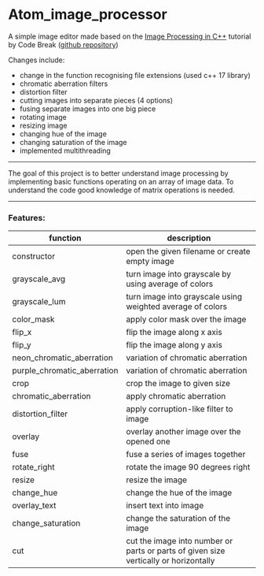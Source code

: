# Atom_image_processor
A simple image editor made based on the [Image Processing in C++](https://www.youtube.com/playlist?list=PLG5M8QIx5lkzdGkdYQeeCK__As6sI2tOY) tutorial by Code Break
([github repository](https://github.com/Code-Break0/Image-Processing))

Changes include:
* change in the function recognising file extensions (used c++ 17 library)
* chromatic aberration filters
* distortion filter 
* cutting images into separate pieces (4 options)
* fusing separate images into one big piece
* rotating image
* resizing image
* changing hue of the image
* changing saturation of the image
* implemented multithreading

----------------------------

The goal of this project is to better understand image processing by 
implementing basic functions operating on an array of image data. To 
understand the code good knowledge of matrix operations is needed. 

----

### Features:
| function                    | description                                                                          |
|-----------------------------|--------------------------------------------------------------------------------------|
| constructor                 | open the given filename or create empty image                                        |
| grayscale_avg               | turn image into grayscale by using average of colors                                 |
| grayscale_lum               | turn image into grayscale using weighted average of colors                           |
| color_mask                  | apply color mask over the image                                                      |
| flip_x                      | flip the image along x axis                                                          |
| flip_y                      | flip the image along y axis                                                          |
| neon_chromatic_aberration   | variation of chromatic aberration                                                    |
| purple_chromatic_aberration | variation of chromatic aberration                                                    |
| crop                        | crop the image to given size                                                         |
| chromatic_aberration        | apply chromatic aberration                                                           |
| distortion_filter           | apply corruption-like filter to image                                                |
| overlay                     | overlay another image over the opened one                                            |
| fuse                        | fuse a series of images together                                                     |
| rotate_right                | rotate the image 90 degrees right                                                    |
| resize                      | resize the image                                                                     |
| change_hue                  | change the hue of the image                                                          |
| overlay_text                | insert text into image                                                               |
| change_saturation           | change the saturation of the image                                                   |
| cut                         | cut the image into number or parts or parts of given size vertically or horizontally |
